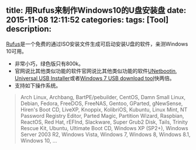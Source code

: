 title: 用Rufus来制作Windows10的U盘安装盘
date: 2015-11-08 12:11:52
categories:
tags: [Tool]
description:
---
[Rufus](http://rufus.akeo.ie/)是一个免费的通过ISO安装文件生成可启动安装U盘的软件，亲测Windows 10可用。

- 非常小巧，绿色版只有800k。  
- 官网说比其他类似功能的软件官网说比其他类似功能的软件[UNetbootin](http://unetbootin.sourceforge.net/), [Universal USB Installer](http://www.pendrivelinux.com/universal-usb-installer-easy-as-1-2-3)或者[Windows 7 USB download tool](http://wudt.codeplex.com/)快两倍。  
- 支持如下操作系统。

> Arch Linux,  Archbang,  BartPE/pebuilder,  CentOS,  Damn Small Linux,  Debian,  Fedora,  FreeDOS, FreeNAS,  Gentoo,  GParted,  gNewSense,  Hiren's Boot CD,  LiveXP,  Knoppix,  KolibriOS,  Kubuntu, Linux Mint,  NT Password Registry Editor,  Parted Magic,  Partition Wizard,  Raspbian, ReactOS,  Red Hat,  rEFInd,  Slackware,  Super Grub2 Disk,  Tails,  Trinity Rescue Kit,  Ubuntu, Ultimate Boot CD,  Windows XP (SP2+),  Windows Server 2003 R2,  Windows Vista,  Windows 7, Windows 8,  Windows 8.1,  Windows 10,  …